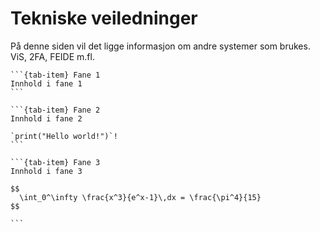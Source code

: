 # Tekniske veiledninger

På denne siden vil det ligge informasjon om andre systemer som brukes. ViS, 2FA, FEIDE m.fl.

````{tab-set}
```{tab-item} Fane 1
Innhold i fane 1
```

```{tab-item} Fane 2
Innhold i fane 2

`print("Hello world!")`!
```

```{tab-item} Fane 3
Innhold i fane 3

$$
  \int_0^\infty \frac{x^3}{e^x-1}\,dx = \frac{\pi^4}{15}
$$

```
````